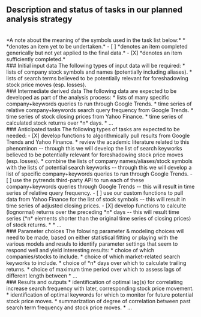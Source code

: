 ## Description and status of tasks in our planned analysis strategy
<br>
*A note about the meaning of the symbols used in the task list below:*
* *denotes an item yet to be undertaken.*
- [ ] *denotes an item completed generically but not yet applied to the final data.*
- [X] *denotes an item sufficiently completed.*

<br>
### Initial input data
The following types of input data will be required:
* lists of company stock symbols and names (potentially including aliases).
* lists of search terms believed to be potentially relevant for foreshadowing stock price moves (esp. losses).


<br>
### Intermediate derived data
The following data are expected to be developed as part of the analysis process:
* lists of many specific company+keywords queries to run through Google Trends.
* time series of relative company+keywords search query frequency from Google Trends.
* time series of stock closing prices from Yahoo Finance.
* time series of calculated stock returns over *n* days.
* ...


<br>
### Anticipated tasks
The following types of tasks are expected to be needed:
- [X] develop functions to algorithmically pull results from Google Trends and Yahoo Finance.
* review the academic literature related to this phenominon -- through this we will develop the list of search keyworks believed to be potentially relevant for foreshadowing stock price moves (esp. losses).
* combine the lists of company names/aliases/stock symbols with the lists of potential search keyworks -- through this we will develop a list of specific company+keywords queries to run through Google Trends.
- [ ] use the pytrends third-party API to run each of these company+keywords queries through Google Trends -- this will result in time series of relative query frequency.
- [ ] use our custom functions to pull data from Yahoo Finance for the list of stock symbols -- this will result in time series of adjusted closing prices.
- [X] develop functions to calculte (lognormal) returns over the preceding *n* days -- this will result time series (*n* elements shorter than the original time series of closing prices) of stock returns.
* 
* ...


<br>
### Parameter choices
The folowing parameter & modeling choices will need to be made, based on either statistical fitting or playing with the various models and resuls to identify parameter settings that seem to respond well and yield interesting results:
* choice of which companies/stocks to include.
* choice of which market-related search keyworks to include.
* choice of *n* days over which to calculate trailing returns.
* choice of maximum time period over which to assess lags of different length between 
* ...


<br>
### Results and outputs
* identification of optimal lag(s) for correlating increase search frequency with later, corresponding stock price movement.
* identification of optimal keywords for which to monitor for future potential stock price moves.
* summarization of degree of correlation between past search term frequency and stock price moves.
* ...
